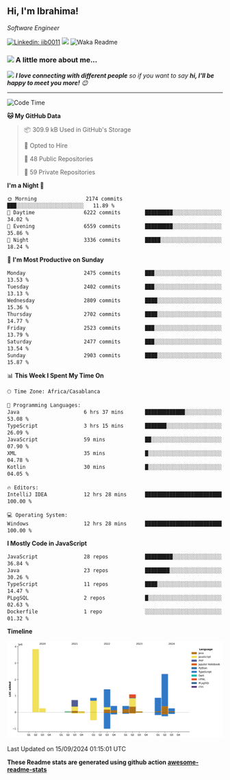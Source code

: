 <h2>Hi, I'm Ibrahima! </h2>
<p><em>Software Engineer 
</em></p>


[![Linkedin: iib0011](https://img.shields.io/badge/-iib0011-blue?style=flat-square&logo=Linkedin&logoColor=white&link=https://www.linkedin.com/in/iib0011/)](https://www.linkedin.com/in/iib0011/)
![](https://visitor-badge.glitch.me/badge?page_id=iib0011)
![Waka Readme](https://github.com/iib0011/iib0011/workflows/Waka%20Readme/badge.svg)


### <img src="https://media.giphy.com/media/VgCDAzcKvsR6OM0uWg/giphy.gif" width="50"> A little more about me...  


<img src="https://media.giphy.com/media/LnQjpWaON8nhr21vNW/giphy.gif" width="60"> <em><b>I love connecting with different people</b> so if you want to say <b>hi, I'll be happy to meet you more!</b> 😊</em>

---
<!--START_SECTION:waka-->
![Code Time](http://img.shields.io/badge/Code%20Time-3%2C755%20hrs%2032%20mins-blue)

**🐱 My GitHub Data** 

> 📦 309.9 kB Used in GitHub's Storage 
 > 
> 💼 Opted to Hire
 > 
> 📜 48 Public Repositories 
 > 
> 🔑 59 Private Repositories 
 > 
**I'm a Night 🦉** 

```text
🌞 Morning                2174 commits        ███░░░░░░░░░░░░░░░░░░░░░░   11.89 % 
🌆 Daytime                6222 commits        █████████░░░░░░░░░░░░░░░░   34.02 % 
🌃 Evening                6559 commits        █████████░░░░░░░░░░░░░░░░   35.86 % 
🌙 Night                  3336 commits        █████░░░░░░░░░░░░░░░░░░░░   18.24 % 
```
📅 **I'm Most Productive on Sunday** 

```text
Monday                   2475 commits        ███░░░░░░░░░░░░░░░░░░░░░░   13.53 % 
Tuesday                  2402 commits        ███░░░░░░░░░░░░░░░░░░░░░░   13.13 % 
Wednesday                2809 commits        ████░░░░░░░░░░░░░░░░░░░░░   15.36 % 
Thursday                 2702 commits        ████░░░░░░░░░░░░░░░░░░░░░   14.77 % 
Friday                   2523 commits        ███░░░░░░░░░░░░░░░░░░░░░░   13.79 % 
Saturday                 2477 commits        ███░░░░░░░░░░░░░░░░░░░░░░   13.54 % 
Sunday                   2903 commits        ████░░░░░░░░░░░░░░░░░░░░░   15.87 % 
```


📊 **This Week I Spent My Time On** 

```text
🕑︎ Time Zone: Africa/Casablanca

💬 Programming Languages: 
Java                     6 hrs 37 mins       █████████████░░░░░░░░░░░░   53.08 % 
TypeScript               3 hrs 15 mins       ███████░░░░░░░░░░░░░░░░░░   26.09 % 
JavaScript               59 mins             ██░░░░░░░░░░░░░░░░░░░░░░░   07.90 % 
XML                      35 mins             █░░░░░░░░░░░░░░░░░░░░░░░░   04.78 % 
Kotlin                   30 mins             █░░░░░░░░░░░░░░░░░░░░░░░░   04.05 % 

🔥 Editors: 
IntelliJ IDEA            12 hrs 28 mins      █████████████████████████   100.00 % 

💻 Operating System: 
Windows                  12 hrs 28 mins      █████████████████████████   100.00 % 
```

**I Mostly Code in JavaScript** 

```text
JavaScript               28 repos            █████████░░░░░░░░░░░░░░░░   36.84 % 
Java                     23 repos            ████████░░░░░░░░░░░░░░░░░   30.26 % 
TypeScript               11 repos            ████░░░░░░░░░░░░░░░░░░░░░   14.47 % 
PLpgSQL                  2 repos             █░░░░░░░░░░░░░░░░░░░░░░░░   02.63 % 
Dockerfile               1 repo              ░░░░░░░░░░░░░░░░░░░░░░░░░   01.32 % 
```



**Timeline**

![Lines of Code chart](https://raw.githubusercontent.com/iib0011/iib0011/master/assets/bar_graph.png)


 Last Updated on 15/09/2024 01:15:01 UTC
<!--END_SECTION:waka-->

**These Readme stats are generated using github action [awesome-readme-stats](https://github.com/iib0011/waka-readme-stats)**
